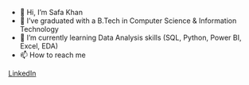 - 👋 Hi, I’m Safa Khan
- 👀 I’ve graduated with a B.Tech in Computer Science & Information Technology
- 🌱 I’m currently learning Data Analysis skills (SQL, Python, Power BI, Excel, EDA)
- 📫 How to reach me 


[LinkedIn](www.linkedin.com/in/safax/)

<!---
safaxx/safaxx is a ✨ special ✨ repository because its `README.md` (this file) appears on your GitHub profile.
You can click the Preview link to take a look at your changes.
--->
